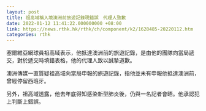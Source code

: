 ```yaml
---
layout: post
title: 祖高域稱入境澳洲前旅遊記錄現錯誤　代理人致歉
date: 2022-01-12 11:41:22.000000000 +08:00
link: https://news.rthk.hk/rthk/ch/component/k2/1628485-20220112.htm
categories: rthk
---
```


塞爾維亞網球員祖高域表示，他抵達澳洲前的旅遊記錄，是由他的團隊向當局遞交，對於遞交時填錯表格，他的代理人致以誠摯道歉。

澳洲傳媒一直質疑祖高域向當局申報的旅遊記錄，指他並未有申報他抵達澳洲前，曾經停留西班牙。

另外，祖高域透露，他去年底得知感染新型肺炎後，仍與一名記者會晤。他承認犯上判斷上錯誤。
